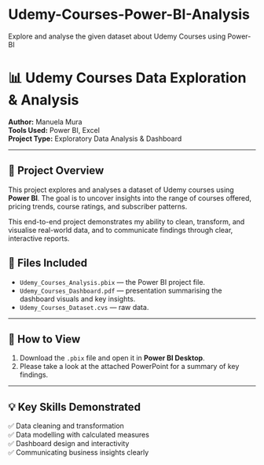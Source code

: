 # Udemy-Courses-Power-BI-Analysis
Explore and analyse the given dataset about Udemy Courses using Power-BI
# 📊 Udemy Courses Data Exploration & Analysis

**Author:** Manuela Mura  
**Tools Used:** Power BI, Excel  
**Project Type:** Exploratory Data Analysis & Dashboard

---

## 📌 Project Overview

This project explores and analyses a dataset of Udemy courses using **Power BI**. The goal is to uncover insights into the range of courses offered, pricing trends, course ratings, and subscriber patterns.  

This end-to-end project demonstrates my ability to clean, transform, and visualise real-world data, and to communicate findings through clear, interactive reports.
## 📑 Files Included

- `Udemy_Courses_Analysis.pbix` — the Power BI project file.
- `Udemy_Courses_Dashboard.pdf` — presentation summarising the dashboard visuals and key insights.
- `Udemy_Courses_Dataset.cvs` — raw data.

---

## 🚀 How to View

1. Download the `.pbix` file and open it in **Power BI Desktop**.  
2. Please take a look at the attached PowerPoint for a summary of key findings.


---

## 💡 Key Skills Demonstrated

✅ Data cleaning and transformation  
✅ Data modelling with calculated measures  
✅ Dashboard design and interactivity  
✅ Communicating business insights clearly
